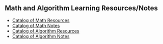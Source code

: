 ## Math and Algorithm Learning Resources/Notes
- [Catalog of Math Resources](https://github.com/WMX567/Math-and-Algorithm-Learning/blob/master/Math_README.md)
- [Catalog of Math Notes](https://github.com/WMX567/Math-and-Algorithm-Learning/blob/master/Math_Notes_README.md)
- [Catalog of Algorithm Resources](https://github.com/WMX567/Math-and-Algorithm-Learning/blob/master/Algorithm_README.md)
- [Catalog of Algorithm Notes](https://github.com/WMX567/Math-and-Algorithm-Learning/blob/master/Algorithm_Notes_README.md)
